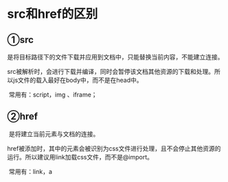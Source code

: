 

# src和href的区别

## ①src

​    是将目标路径下的文件下载并应用到文档中，只能替换当前内容，不能建立连接。

​    src被解析时，会进行下载并编译，同时会暂停该文档其他资源的下载和处理。所以js文件的载入最好在body中，而不是在head中。

​    常用有：script，img 、iframe；

## ②href

​    是将建立当前元素与文档的连接。

​    href被添加时，其中的元素会被识别为css文件进行处理，且不会停止其他资源的运行。所以建议用link加载css文件，而不是@import。

​    常用有：link，a